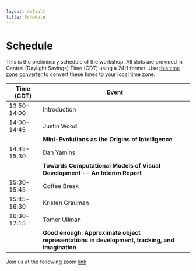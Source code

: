 ```yaml
---
layout: default
title: Schedule
---
```


# Schedule

This is the preliminary schedule of the workshop. All slots are provided in Central (Daylight Savings) Time (CDT) using a 24H format. Use [this time zone converter](https://www.thetimezoneconverter.com) to convert these times to your local time zone.


| Time (CDT)   | Event           |
| ------------ | ----------------|
| 13:50-14:00 | Introduction    |
| 14:00-14:45 | Justin Wood     |
|             | **Mini-Evolutions as the Origins of Intelligence** |
| 14:45-15:30 | Dan Yamins      |
|             | **Towards Computational Models of Visual Development -- An Interim Report** |
| 15:30-15:45 | Coffee Break    |
| 15:45-16:30 | Kristen Grauman |
| 16:30-17:15 | Tomer Ullman    |
|             | **Good enough: Approximate object representations in development, tracking, and imagination** |


Join us at the following zoom [link](https://uni-frankfurt.zoom-x.de/j/66714708374?pwd=Q0JLSVhuMUppam10TW5LN2NUY2RCQT09)
